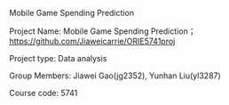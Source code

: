 Mobile Game Spending Prediction 

Project Name: Mobile Game Spending Prediction； https://github.com/Jiaweicarrie/ORIE5741proj

Project type: Data analysis

Group Members: Jiawei Gao(jg2352), Yunhan Liu(yl3287)

Course code: 5741
